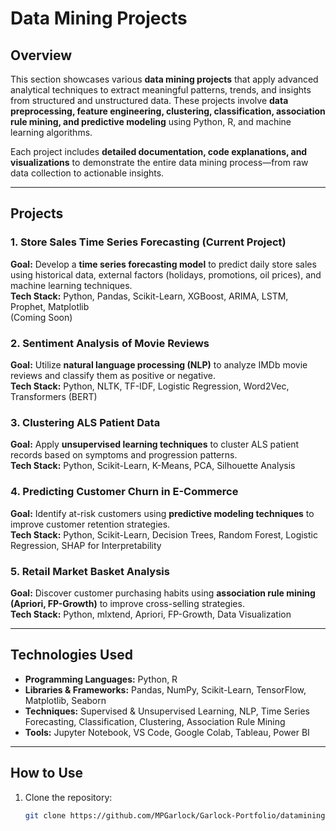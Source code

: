 # Data Mining Projects

## Overview  
This section showcases various **data mining projects** that apply advanced analytical techniques to extract meaningful patterns, trends, and insights from structured and unstructured data. These projects involve **data preprocessing, feature engineering, clustering, classification, association rule mining, and predictive modeling** using Python, R, and machine learning algorithms.

Each project includes **detailed documentation, code explanations, and visualizations** to demonstrate the entire data mining process—from raw data collection to actionable insights.

---

## Projects

### 1. **Store Sales Time Series Forecasting** (Current Project)  
**Goal:** Develop a **time series forecasting model** to predict daily store sales using historical data, external factors (holidays, promotions, oil prices), and machine learning techniques.  
**Tech Stack:** Python, Pandas, Scikit-Learn, XGBoost, ARIMA, LSTM, Prophet, Matplotlib  
(Coming Soon)

### 2. **Sentiment Analysis of Movie Reviews**  
**Goal:** Utilize **natural language processing (NLP)** to analyze IMDb movie reviews and classify them as positive or negative.  
**Tech Stack:** Python, NLTK, TF-IDF, Logistic Regression, Word2Vec, Transformers (BERT)  


### 3. **Clustering ALS Patient Data**  
**Goal:** Apply **unsupervised learning techniques** to cluster ALS patient records based on symptoms and progression patterns.  
**Tech Stack:** Python, Scikit-Learn, K-Means, PCA, Silhouette Analysis  


### 4. **Predicting Customer Churn in E-Commerce**  
**Goal:** Identify at-risk customers using **predictive modeling techniques** to improve customer retention strategies.  
**Tech Stack:** Python, Scikit-Learn, Decision Trees, Random Forest, Logistic Regression, SHAP for Interpretability  


### 5. **Retail Market Basket Analysis**  
**Goal:** Discover customer purchasing habits using **association rule mining (Apriori, FP-Growth)** to improve cross-selling strategies.  
**Tech Stack:** Python, mlxtend, Apriori, FP-Growth, Data Visualization  


---

## Technologies Used  
- **Programming Languages:** Python, R  
- **Libraries & Frameworks:** Pandas, NumPy, Scikit-Learn, TensorFlow, Matplotlib, Seaborn  
- **Techniques:** Supervised & Unsupervised Learning, NLP, Time Series Forecasting, Classification, Clustering, Association Rule Mining  
- **Tools:** Jupyter Notebook, VS Code, Google Colab, Tableau, Power BI  

---

## How to Use  
1. Clone the repository:  
   ```bash
   git clone https://github.com/MPGarlock/Garlock-Portfolio/datamining-projects.git


